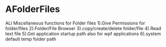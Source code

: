 # AFolderFiles

ALl Miscellaneous functions for Folder files
1).Give Permissions for folder/files
2).Folder/File Browser
3).copy/create/delete folder/file
4).Read text file
5).Get application startup path also for wpf applications
6).system default temp folder path
